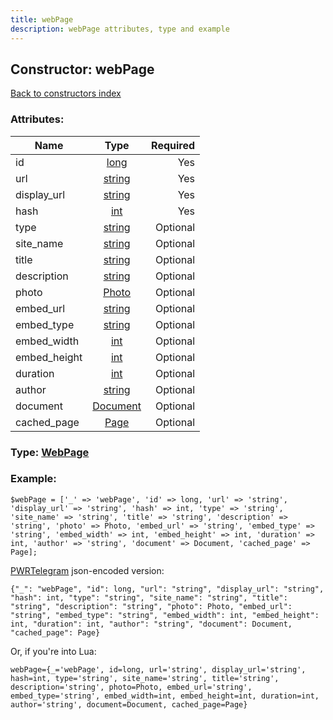 ```yaml
---
title: webPage
description: webPage attributes, type and example
---
```

## Constructor: webPage  
[Back to constructors index](index.md)



### Attributes:

| Name     |    Type       | Required |
|----------|:-------------:|---------:|
|id|[long](../types/long.md) | Yes|
|url|[string](../types/string.md) | Yes|
|display\_url|[string](../types/string.md) | Yes|
|hash|[int](../types/int.md) | Yes|
|type|[string](../types/string.md) | Optional|
|site\_name|[string](../types/string.md) | Optional|
|title|[string](../types/string.md) | Optional|
|description|[string](../types/string.md) | Optional|
|photo|[Photo](../types/Photo.md) | Optional|
|embed\_url|[string](../types/string.md) | Optional|
|embed\_type|[string](../types/string.md) | Optional|
|embed\_width|[int](../types/int.md) | Optional|
|embed\_height|[int](../types/int.md) | Optional|
|duration|[int](../types/int.md) | Optional|
|author|[string](../types/string.md) | Optional|
|document|[Document](../types/Document.md) | Optional|
|cached\_page|[Page](../types/Page.md) | Optional|



### Type: [WebPage](../types/WebPage.md)


### Example:

```
$webPage = ['_' => 'webPage', 'id' => long, 'url' => 'string', 'display_url' => 'string', 'hash' => int, 'type' => 'string', 'site_name' => 'string', 'title' => 'string', 'description' => 'string', 'photo' => Photo, 'embed_url' => 'string', 'embed_type' => 'string', 'embed_width' => int, 'embed_height' => int, 'duration' => int, 'author' => 'string', 'document' => Document, 'cached_page' => Page];
```  

[PWRTelegram](https://pwrtelegram.xyz) json-encoded version:

```
{"_": "webPage", "id": long, "url": "string", "display_url": "string", "hash": int, "type": "string", "site_name": "string", "title": "string", "description": "string", "photo": Photo, "embed_url": "string", "embed_type": "string", "embed_width": int, "embed_height": int, "duration": int, "author": "string", "document": Document, "cached_page": Page}
```


Or, if you're into Lua:  


```
webPage={_='webPage', id=long, url='string', display_url='string', hash=int, type='string', site_name='string', title='string', description='string', photo=Photo, embed_url='string', embed_type='string', embed_width=int, embed_height=int, duration=int, author='string', document=Document, cached_page=Page}

```


